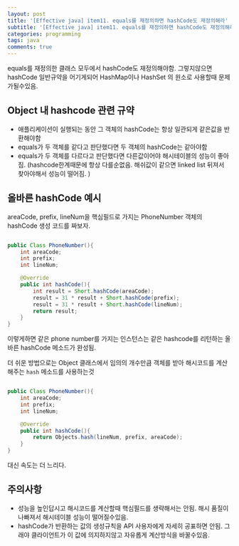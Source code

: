 ```yaml
---
layout: post
title: '[Effective java] item11. equals를 재정의하면 hashCode도 재정의해라'
subtitle: '[Effective java] item11. equals를 재정의하면 hashCode도 재정의해라'
categories: programming
tags: java
comments: true
---
```


equals를 재정의한 클래스 모두에서 hashCode도 재정의해야함. 그렇지않으면 hashCode 일반규약을 어기게되어 HashMap이나 HashSet 의 원소로 사용할때 문제가될수있음. 

## Object 내 hashcode 관련 규약
- 애플리케이션이 실행되는 동안 그 객체의 hashCode는 항상 일관되게 같은값을 반환해야함
- equals가 두 객체를 같다고 판단했다면 두 객체의 hashCode는 같아야함
- equals가 두 객체를 다르다고 판단했다면 다른값이어야 해시테이블의 성능이 좋아짐. (hashcode한계때문에 항상 다를순없음. 해쉬값이 같으면 linked list 뒤져서 찾아야해서 성능이 떨어짐. )

## 올바른 hashCode 예시
areaCode, prefix, lineNum을 핵심필드로 가지는 PhoneNumber 객체의 hashCode 생성 코드를 짜보자.

```java

public Class PhoneNumber(){
    int areaCode;
    int prefix;
    int lineNum;

    @Override
    public int hashCode(){
        int result = Short.hashCode(areaCode);
        result = 31 * result + Short.hashCode(prefix);
        result = 31 * result + Short.hashCode(lineNum);
        return result;
    }
}

```

이렇게하면 같은 phone number를 가지는 인스턴스는 같은 hashcode를 리턴하는 올바른 hashCode 메소드가 완성됨.  

더 쉬운 방법으로는 Object 클래스에서 임의의 개수만큼 객체를 받아 해시코드를 계산해주는 `hash` 메소드를 사용하는것

```java

public Class PhoneNumber(){
    int areaCode;
    int prefix;
    int lineNum;

    @Override
    public int hashCode(){
        return Objects.hash(lineNum, prefix, areaCode);
    }
}

```
대신 속도는 더 느리다. 

## 주의사항
- 성능을 높인답시고 해시코드를 계산할때 핵심필드를 생략해서는 안됨. 해시 품질이 나빠져서 해시테이블 성능이 떨어질수있음.
- hashCode가 반환하는 값의 생성규칙을 API 사용자에게 자세히 공표하면 안됨. 그래야 클라이언트가 이 값에 의지하지않고 자유롭게 계산방식을 바꿀수있음. 